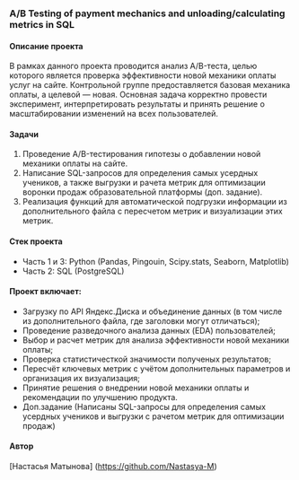### A/B Testing of payment mechanics and unloading/calculating metrics in SQL
#### Описание проекта
В рамках данного проекта проводится анализ A/B-теста, целью которого является проверка эффективности новой механики оплаты услуг на сайте.
Контрольной группе предоставляется базовая механика оплаты, а целевой — новая. Основная задача корректно провести эксперимент, интерпретировать результаты и принять решение о масштабировании изменений на всех пользователей.
#### Задачи
1. Проведение A/B-тестирования гипотезы о добавлении новой механики оплаты на сайте.
2. Написание SQL-запросов для определения самых усердных учеников, а также выгрузки и рачета метрик для оптимизации воронки продаж образовательной платформы (доп. задание).
3. Реализация функций для автоматической подгрузки информации из дополнительного файла с пересчетом метрик и визуализации этих метрик.
#### Стек проекта
* Часть 1 и 3: Python (Pandas, Pingouin, Scipy.stats, Seaborn, Matplotlib)
* Часть 2: SQL (PostgreSQL)
#### Проект включает:
* Загрузку по API Яндекс.Диска и объединение данных (в том числе из дополнительного файла, где заголовки могут отличаться);
* Проведение разведочного анализа данных (EDA) пользователей;
* Выбор и расчет метрик для анализа эффективности новой механики оплаты;
* Проверка статистичесткой значимости полученых результатов;
* Пересчёт ключевых метрик с учётом дополнительных параметров и организация их визуализация;
* Принятие решения о внедрении новой механики оплаты и рекомендации по улучшению продукта.
* Доп.задание (Написаны SQL-запросы для определения самых усердных учеников и выгрузки с рачетом метрик для оптимизации продаж)

#### Автор
[Настасья Матынова] (https://github.com/Nastasya-M)
